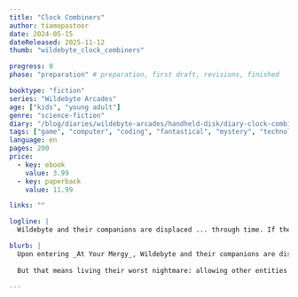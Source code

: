 ```yaml
---
title: "Clock Combiners"
author: tiamopastoor
date: 2024-05-15
dateReleased: 2025-11-12
thumb: "wildebyte_clock_combiners"

progress: 0
phase: "preparation" # preparation, first draft, revisions, finished

booktype: "fiction"
series: "Wildebyte Arcades"
age: ["kids", "young adult"] 
genre: "science-fiction"
diary: "/blog/diaries/wildebyte-arcades/handheld-disk/diary-clock-combiners/"
tags: ["game", "computer", "coding", "fantastical", "mystery", "technology", "adventure"]
language: en
pages: 200
price:
  - key: ebook
    value: 3.99
  - key: paperback
    value: 11.99

links: ""

logline: |
  Wildebyte and their companions are displaced ... through time. If they want to see each other again, they must faithfully play this new game without breaking any Time Rules. But this means living their worst nightmare: allowing other entities to merge with them and meddle with their body and brain, for good and definitely for worse.

blurb: |
  Upon entering _At Your Mergy_, Wildebyte and their companions are displaced ... through time. The only way to reverse it and meet again, is by faithfully playing the game. 
  
  But that means living their worst nightmare: allowing other entities to merge with them and meddle with their code. In a literal race against time, everyone must decide what price they're willing to pay for each other. 

---
```


